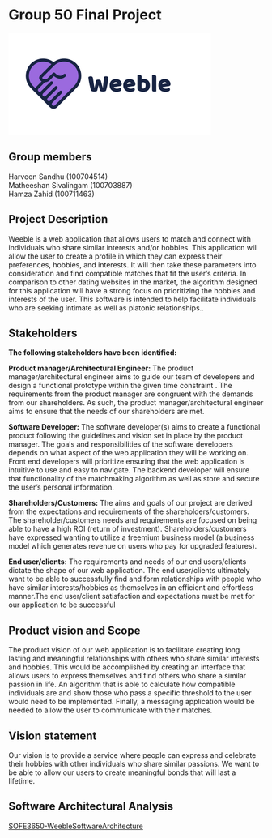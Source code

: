 # Group 50 Final Project

![Weeble Logo](Code/weeble_logo.png)

## Group members
Harveen Sandhu (100704514)<br/>
Matheeshan Sivalingam (100703887)<br/>
Hamza Zahid (100711463)


## Project Description 

Weeble is a web application that allows users to match and connect with individuals who share
similar interests and/or hobbies. This application will allow the user to create a profile in which
they can express their preferences, hobbies, and interests. It will then take these parameters into
consideration and find compatible matches that fit the user’s criteria. In comparison to other
dating websites in the market, the algorithm designed for this application will have a strong focus
on prioritizing the hobbies and interests of the user. This software is intended to help facilitate
individuals who are seeking intimate as well as platonic relationships.. 


## Stakeholders

**The following stakeholders have been identified:**

**Product manager/Architectural Engineer:**
The product manager/architectural engineer aims to guide our team of developers and design a
functional prototype within the given time constraint . The requirements from the product
manager are congruent with the demands from our shareholders. As such, the product
manager/architectural engineer aims to ensure that the needs of our shareholders are met.

**Software Developer:**
The software developer(s) aims to create a functional product following the guidelines and vision
set in place by the product manager. The goals and responsibilities of the software developers
depends on what aspect of the web application they will be working on. Front end developers
will prioritize ensuring that the web application is intuitive to use and easy to navigate. The
backend developer will ensure that functionality of the matchmaking algorithm as well as store
and secure the user’s personal information.

**Shareholders/Customers:**
The aims and goals of our project are derived from the expectations and requirements of the
shareholders/customers. The shareholder/customers needs and requirements are focused on being
able to have a high ROI (return of investment). Shareholders/customers have expressed wanting
to utilize a freemium business model (a business model which generates revenue on users who
pay for upgraded features).

**End user/clients:**
The requirements and needs of our end users/clients dictate the shape of our web application.
The end user/clients ultimately want to be able to successfully find and form relationships with
people who have similar interests/hobbies as themselves in an efficient and effortless manner.The end user/client satisfaction and expectations must be met for our application to be successful

## Product vision and Scope

The product vision of our web application is to facilitate creating long lasting and meaningful
relationships with others who share similar interests and hobbies. This would be accomplished
by creating an interface that allows users to express themselves and find others who share a
similar passion in life. An algorithm that is able to calculate how compatible individuals are and
show those who pass a specific threshold to the user would need to be implemented. Finally, a
messaging application would be needed to allow the user to communicate with their matches.

## Vision statement

Our vision is to provide a service where people can express and celebrate their hobbies with
other individuals who share similar passions. We want to be able to allow our users to create
meaningful bonds that will last a lifetime.


## Software Architectural Analysis
[SOFE3650-WeebleSoftwareArchitecture](https://github.com/matheeshan-sivalingam/SOFE3650-WeebleSoftwareArchitecture)



